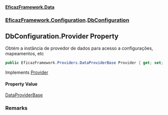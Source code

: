 #### [EficazFramework.Data](EficazFrameworkData.md 'EficazFramework Data')
### [EficazFramework.Configuration](EficazFrameworkData.md#EficazFramework.Configuration 'EficazFramework.Configuration').[DbConfiguration](EficazFramework.Configuration/DbConfiguration.md 'EficazFramework.Configuration.DbConfiguration')

## DbConfiguration.Provider Property

Obtém a instância de provedor de dados para acesso a configurações, mapeamentos, etc

```csharp
public EficazFramework.Providers.DataProviderBase Provider { get; set; }
```

Implements [Provider](EficazFramework.Configuration/IDbConfig/Provider.md 'EficazFramework.Configuration.IDbConfig.Provider')

#### Property Value
[DataProviderBase](EficazFramework.Providers/DataProviderBase.md 'EficazFramework.Providers.DataProviderBase')

### Remarks
